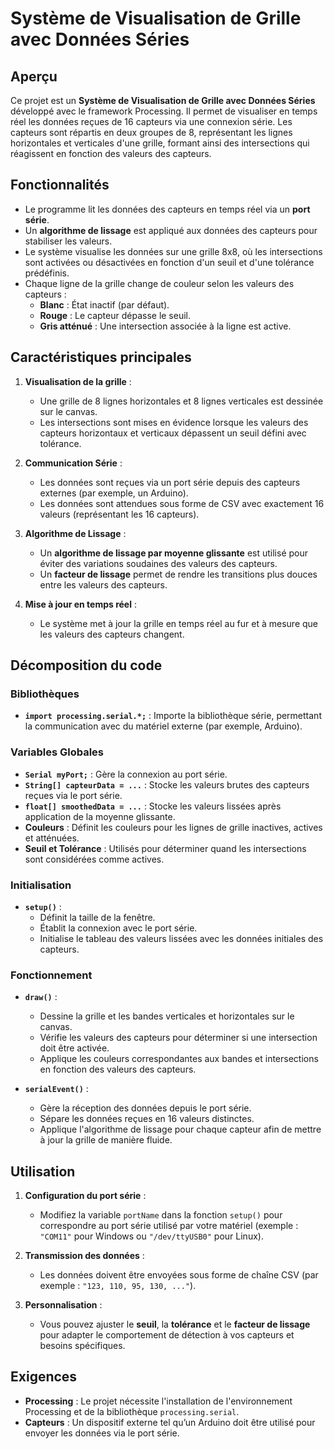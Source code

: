 # Système de Visualisation de Grille avec Données Séries

## Aperçu
Ce projet est un **Système de Visualisation de Grille avec Données Séries** développé avec le framework Processing. Il permet de visualiser en temps réel les données reçues de 16 capteurs via une connexion série. Les capteurs sont répartis en deux groupes de 8, représentant les lignes horizontales et verticales d'une grille, formant ainsi des intersections qui réagissent en fonction des valeurs des capteurs.

## Fonctionnalités
- Le programme lit les données des capteurs en temps réel via un **port série**.
- Un **algorithme de lissage** est appliqué aux données des capteurs pour stabiliser les valeurs.
- Le système visualise les données sur une grille 8x8, où les intersections sont activées ou désactivées en fonction d'un seuil et d'une tolérance prédéfinis.
- Chaque ligne de la grille change de couleur selon les valeurs des capteurs :
  - **Blanc** : État inactif (par défaut).
  - **Rouge** : Le capteur dépasse le seuil.
  - **Gris atténué** : Une intersection associée à la ligne est active.

## Caractéristiques principales
1. **Visualisation de la grille** :
   - Une grille de 8 lignes horizontales et 8 lignes verticales est dessinée sur le canvas.
   - Les intersections sont mises en évidence lorsque les valeurs des capteurs horizontaux et verticaux dépassent un seuil défini avec tolérance.

2. **Communication Série** :
   - Les données sont reçues via un port série depuis des capteurs externes (par exemple, un Arduino).
   - Les données sont attendues sous forme de CSV avec exactement 16 valeurs (représentant les 16 capteurs).

3. **Algorithme de Lissage** :
   - Un **algorithme de lissage par moyenne glissante** est utilisé pour éviter des variations soudaines des valeurs des capteurs.
   - Un **facteur de lissage** permet de rendre les transitions plus douces entre les valeurs des capteurs.

4. **Mise à jour en temps réel** :
   - Le système met à jour la grille en temps réel au fur et à mesure que les valeurs des capteurs changent.

## Décomposition du code

### Bibliothèques
- **`import processing.serial.*;`** : Importe la bibliothèque série, permettant la communication avec du matériel externe (par exemple, Arduino).

### Variables Globales
- **`Serial myPort;`** : Gère la connexion au port série.
- **`String[] capteurData = ...`** : Stocke les valeurs brutes des capteurs reçues via le port série.
- **`float[] smoothedData = ...`** : Stocke les valeurs lissées après application de la moyenne glissante.
- **Couleurs** : Définit les couleurs pour les lignes de grille inactives, actives et atténuées.
- **Seuil et Tolérance** : Utilisés pour déterminer quand les intersections sont considérées comme actives.

### Initialisation
- **`setup()`** : 
  - Définit la taille de la fenêtre.
  - Établit la connexion avec le port série.
  - Initialise le tableau des valeurs lissées avec les données initiales des capteurs.

### Fonctionnement
- **`draw()`** :
  - Dessine la grille et les bandes verticales et horizontales sur le canvas.
  - Vérifie les valeurs des capteurs pour déterminer si une intersection doit être activée.
  - Applique les couleurs correspondantes aux bandes et intersections en fonction des valeurs des capteurs.

- **`serialEvent()`** :
  - Gère la réception des données depuis le port série.
  - Sépare les données reçues en 16 valeurs distinctes.
  - Applique l'algorithme de lissage pour chaque capteur afin de mettre à jour la grille de manière fluide.

## Utilisation
1. **Configuration du port série** :
   - Modifiez la variable `portName` dans la fonction `setup()` pour correspondre au port série utilisé par votre matériel (exemple : `"COM11"` pour Windows ou `"/dev/ttyUSB0"` pour Linux).
   
2. **Transmission des données** :
   - Les données doivent être envoyées sous forme de chaîne CSV (par exemple : `"123, 110, 95, 130, ..."`).
   
3. **Personnalisation** :
   - Vous pouvez ajuster le **seuil**, la **tolérance** et le **facteur de lissage** pour adapter le comportement de détection à vos capteurs et besoins spécifiques.

## Exigences
- **Processing** : Le projet nécessite l'installation de l'environnement Processing et de la bibliothèque `processing.serial`.
- **Capteurs** : Un dispositif externe tel qu’un Arduino doit être utilisé pour envoyer les données via le port série.
